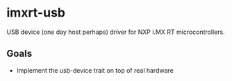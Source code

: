 # imxrt-usb

USB device (one day host perhaps) driver for NXP i.MX RT microcontrollers.

## Goals

* Implement the usb-device trait on top of real hardware
